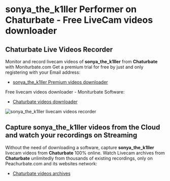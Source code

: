 # sonya_the_k1ller Performer on Chaturbate - Free LiveCam videos downloader

## Chaturbate Live Videos Recorder

Monitor and record livecam videos of **sonya_the_k1ller** from **Chaturbate** with Moniturbate.com
Get a premium trial for free by just and only registering with your Email address:
* [sonya_the_k1ller Premium videos downloader](https://moniturbate.com/request-demo-licence-key.html)

Free livecam videos downloader - Moniturbate Software:
* [Chaturbate videos downloader](https://moniturbate.com/moniturbate-download-software.html)

![sonya_the_k1ller livecam videos recorder](https://peachurnet.com/templates/moniturbate-software.png)


## Capture sonya_the_k1ller videos from the Cloud and watch your recordings on Streaming

Without the need of downloading a software, capture **sonya_the_k1ller** livecam videos from **Chaturbate** 100% online.
Watch Livecam archives from **Chaturbate** unlimitedly from thousands of existing recordings, only on Peachurbate.com and its websites network:
* [Chaturbate videos archives](https://peachurnet.com/)